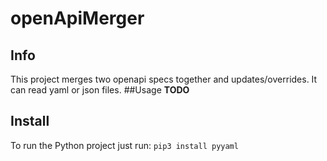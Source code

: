 # openApiMerger
## Info
This project merges two openapi  specs together and  updates/overrides.
It can read yaml or json files.
##Usage
**TODO**

## Install
To run the Python project just run:
`pip3 install pyyaml`
